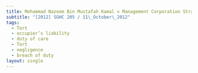 ```yaml
---
title: Mohammad Nazeem Bin Mustafah Kamal v Management Corporation Strata Title Plan
subtitle: "[2012] SGHC 205 / 11\_October\_2012"
tags:
  - Tort
  - occupier’s liability
  - duty of care
  - Tort
  - negligence
  - breach of duty
layout: single
---
```



